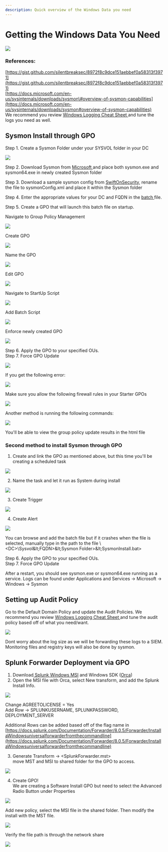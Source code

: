 ```yaml
---
description: Quick overview of the Windows Data you need
---
```


# Getting the Windows Data You Need

![](../.gitbook/assets/windows_data.gif)

### References:

[https://gist.github.com/silentbreaksec/8972f8c9dce151aebbef0a58313f3971](https://gist.github.com/silentbreaksec/8972f8c9dce151aebbef0a58313f3971)  
[https://docs.microsoft.com/en-us/sysinternals/downloads/sysmon\#overview-of-sysmon-capabilities](https://docs.microsoft.com/en-us/sysinternals/downloads/sysmon#overview-of-sysmon-capabilities)  
We recommend you review [Windows Logging Cheat Sheet ](https://static1.squarespace.com/static/552092d5e4b0661088167e5c/t/5c586681f4e1fced3ce1308b/1549297281905/Windows+Logging+Cheat+Sheet_ver_Feb_2019.pdf)and tune the logs you need as well.

## Sysmon Install through GPO

Step 1. Create a Sysmon Folder under your SYSVOL folder in your DC

![](../.gitbook/assets/image%20%28145%29.png)

Step 2. Download Sysmon from [Microsoft ](https://docs.microsoft.com/en-us/sysinternals/downloads/sysmon#overview-of-sysmon-capabilities)and place both sysmon.exe and sysmon64.exe in newly created Sysmon folder

Step 3. Download a sample sysmon config from [SwiftOnSecurity](https://github.com/SwiftOnSecurity/sysmon-config), rename the file to sysmonConfig.xml and place it within the Sysmon folder

Step 4. Enter the appropriate values for your DC and FQDN in the [batch ](https://gist.github.com/silentbreaksec/8972f8c9dce151aebbef0a58313f3971)file.

Step 5. Create a GPO that will launch this batch file on startup.  
  
Navigate to Group Policy Management

![](../.gitbook/assets/image%20%28134%29.png)

Create GPO

![](../.gitbook/assets/image%20%28154%29.png)

Name the GPO 

![](../.gitbook/assets/image%20%28149%29.png)

Edit GPO

![](../.gitbook/assets/image%20%28157%29.png)

Navigate to StartUp Script

![](../.gitbook/assets/image%20%28142%29.png)

Add Batch Script 

![](../.gitbook/assets/image%20%28141%29.png)

Enforce newly created GPO

![](../.gitbook/assets/image%20%28148%29.png)

Step 6. Apply the GPO to your specified OUs.   
Step 7. Force GPO Update

![](../.gitbook/assets/image%20%28135%29.png)

If you get the following error:

![](../.gitbook/assets/image%20%28143%29.png)

Make sure you allow the following firewall rules in your Starter GPOs  


![](../.gitbook/assets/image%20%28146%29.png)

Another method is running the following commands:

![](../.gitbook/assets/image%20%28153%29.png)

You'll be able to view the group policy update results in the html file  


### Second method to install Sysmon through GPO

1. Create and link the GPO as mentioned above, but this time you'll be creating a scheduled task

![](../.gitbook/assets/image%20%28147%29.png)

2. Name the task and let it run as System during install 

![](../.gitbook/assets/image%20%28140%29.png)

3. Create Trigger

![](../.gitbook/assets/image%20%28156%29.png)

4. Create Alert

![](../.gitbook/assets/image%20%28138%29.png)

You can browse and add the batch file but if it crashes when the file is selected, manually type in the path to the file \\&lt;DC&gt;\Sysvol\&lt;FQDN&gt;\&lt;Sysmon Folder&gt;\&lt;SysmonInstall.bat&gt;  
  
Step 6. Apply the GPO to your specified OUs.   
Step 7. Force GPO Update

After a restart, you should see sysmon.exe or sysmon64.exe running as a service. Logs can be found under Applications and Services -&gt; Microsoft -&gt; Windows -&gt; Sysmon

## Setting up Audit Policy

Go to the Default Domain Policy and update the Audit Policies. We recommend you review [Windows Logging Cheat Sheet ](https://static1.squarespace.com/static/552092d5e4b0661088167e5c/t/5c586681f4e1fced3ce1308b/1549297281905/Windows+Logging+Cheat+Sheet_ver_Feb_2019.pdf)and tune the audit policy based off of what you need/want.

![](../.gitbook/assets/image%20%28137%29.png)

Dont worry about the log size as we will be forwarding these logs to a SIEM. Monitoring files and registry keys will also be done by sysmon. 

## Splunk Forwarder Deployment via GPO

1. Download[ Splunk Windows MSI](https://www.splunk.com/en_us/download/splunk-enterprise.html) and Windows SDK \([Orca](https://docs.microsoft.com/en-us/windows/win32/msi/orca-exe)\)
2. Open the MSI file with Orca, select New transform, and add the Splunk Install Info. 

![](../.gitbook/assets/image%20%28133%29.png)

Change AGREETOLICENSE = Yes  
Add Row -&gt; SPLUNKUSERNAME, SPLUNKPASSWORD, DEPLOYMENT\_SERVER  
  
Additional Rows can be added based off of the flag name in [https://docs.splunk.com/Documentation/Forwarder/8.0.5/Forwarder/InstallaWindowsuniversalforwarderfromthecommandline](https://docs.splunk.com/Documentation/Forwarder/8.0.5/Forwarder/InstallaWindowsuniversalforwarderfromthecommandline)

3. Generate Transform -&gt; &lt;SplunkForwarder.mst&gt;   
move MST and MSI to shared folder for the GPO to access. 

![](../.gitbook/assets/image%20%28144%29.png)

4. Create GPO!  
We are creating a Software Install GPO but need to select the Advanced Radio Button under Properties

![](../.gitbook/assets/image%20%28152%29.png)

Add new policy, select the MSI file in the shared folder. Then modify the install with the MST file. 

![](../.gitbook/assets/image%20%28150%29.png)

  
Verify the file path is through the network share 

![](../.gitbook/assets/image%20%28151%29.png)



